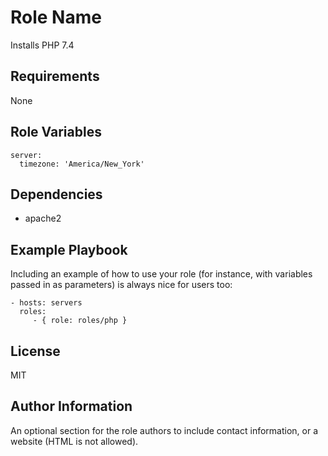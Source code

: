 Role Name
=========

Installs PHP 7.4

Requirements
------------

None

Role Variables
--------------


```
server:
  timezone: 'America/New_York'
```


Dependencies
------------

 - apache2

Example Playbook
----------------

Including an example of how to use your role (for instance, with variables
passed in as parameters) is always nice for users too:

    - hosts: servers
      roles:
         - { role: roles/php }

License
-------

MIT

Author Information
------------------

An optional section for the role authors to include contact information, or a
website (HTML is not allowed).
